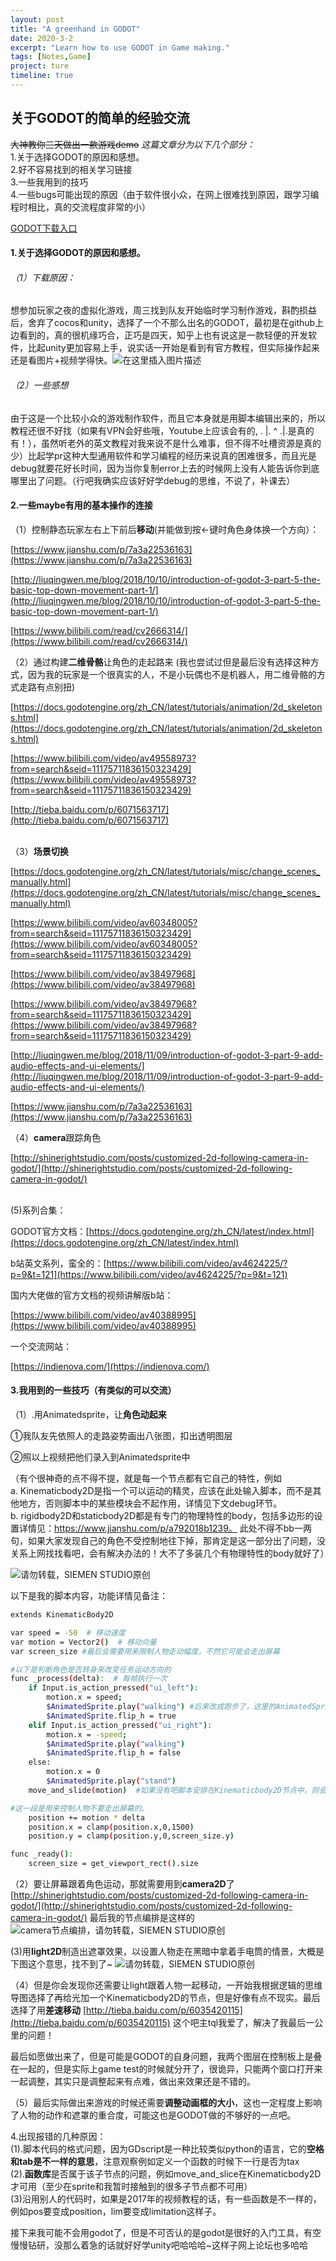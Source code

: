 ```yaml
---
layout: post
title: "A greenhand in GODOT"
date: 2020-3-2
excerpt: "Learn how to use GODOT in Game making."
tags: [Notes,Game]
project: ture
timeline: true
---
```

<script type="text/javascript" src="http://tajs.qq.com/stats?sId=66526224" charset="UTF-8"></script>


## 关于GODOT的简单的经验交流
~~大神教你三天做出一款游戏demo~~ 
*这篇文章分为以下几个部分：*
<br> 1.关于选择GODOT的原因和感想。
<br> 2.好不容易找到的相关学习链接
<br> 3.一些我用到的技巧
<br> 4.一些bugs可能出现的原因（由于软件很小众，在网上很难找到原因，跟学习编程时相比，真的交流程度非常的小）

[GODOT下载入口](https://godotengine.org/)

#### 1.关于选择GODOT的原因和感想。
###### （1）下载原因：
想参加玩家之夜的虚拟化游戏，周三找到队友开始临时学习制作游戏，斟酌损益后，舍弃了cocos和unity，选择了一个不那么出名的GODOT，最初是在github上边看到的，真的很机缘巧合，正巧是四天，知乎上也有说这是一款轻便的开发软件，比起unity更加容易上手，说实话一开始是看到有官方教程，但实际操作起来还是看图片+视频学得快。![在这里插入图片描述](https://img-blog.csdnimg.cn/20200211165302317.png?x-oss-process=image/watermark,type_ZmFuZ3poZW5naGVpdGk,shadow_10,text_aHR0cHM6Ly9ibG9nLmNzZG4ubmV0L0NoYXJsb3R0ZVNS,size_16,color_FFFFFF,t_70)
###### （2）一些感想
由于这是一个比较小众的游戏制作软件，而且它本身就是用脚本编辑出来的，所以教程还很不好找（如果有VPN会好些哦，Youtube上应该会有的,  . |.   ^    .|.是真的有！），虽然听老外的英文教程对我来说不是什么难事，但不得不吐槽资源是真的少）比起学pr这种大型通用软件和学习编程的经历来说真的困难很多，而且光是debug就要花好长时间，因为当你复制error上去的时候网上没有人能告诉你到底哪里出了问题。（行吧我确实应该好好学debug的思维，不说了，补课去）

#### 2.一些maybe有用的基本操作的连接

（1）控制静态玩家左右上下前后**移动**(并能做到按←键时角色身体换一个方向）：

[https://www.jianshu.com/p/7a3a22536163](https://www.jianshu.com/p/7a3a22536163)

[http://liuqingwen.me/blog/2018/10/10/introduction-of-godot-3-part-5-the-basic-top-down-movement-part-1/](http://liuqingwen.me/blog/2018/10/10/introduction-of-godot-3-part-5-the-basic-top-down-movement-part-1/)

[https://www.bilibili.com/read/cv2666314/](https://www.bilibili.com/read/cv2666314/)

（2）通过构建**二维骨骼**让角色的走起路来
(我也尝试过但是最后没有选择这种方式，因为我的玩家是一个很真实的人，不是小玩偶也不是机器人，用二维骨骼的方式走路有点别扭)

[https://docs.godotengine.org/zh_CN/latest/tutorials/animation/2d_skeletons.html](https://docs.godotengine.org/zh_CN/latest/tutorials/animation/2d_skeletons.html)

[https://www.bilibili.com/video/av49558973?from=search&seid=11175711836150323429](https://www.bilibili.com/video/av49558973?from=search&seid=11175711836150323429)

[http://tieba.baidu.com/p/6071563717](http://tieba.baidu.com/p/6071563717)

<br>（3）**场景切换** 

[https://docs.godotengine.org/zh_CN/latest/tutorials/misc/change_scenes_manually.html](https://docs.godotengine.org/zh_CN/latest/tutorials/misc/change_scenes_manually.html)

[https://www.bilibili.com/video/av60348005?from=search&seid=11175711836150323429](https://www.bilibili.com/video/av60348005?from=search&seid=11175711836150323429)

[https://www.bilibili.com/video/av38497968](https://www.bilibili.com/video/av38497968)

[https://www.bilibili.com/video/av38497968?from=search&seid=11175711836150323429](https://www.bilibili.com/video/av38497968?from=search&seid=11175711836150323429)

[http://liuqingwen.me/blog/2018/11/09/introduction-of-godot-3-part-9-add-audio-effects-and-ui-elements/](http://liuqingwen.me/blog/2018/11/09/introduction-of-godot-3-part-9-add-audio-effects-and-ui-elements/)


[https://www.jianshu.com/p/7a3a22536163](https://www.jianshu.com/p/7a3a22536163)

（4）**camera**跟踪角色

[http://shinerightstudio.com/posts/customized-2d-following-camera-in-godot/](http://shinerightstudio.com/posts/customized-2d-following-camera-in-godot/)

<br>(5)系列合集：

GODOT官方文档：[https://docs.godotengine.org/zh_CN/latest/index.html](https://docs.godotengine.org/zh_CN/latest/index.html)

b站英文系列，蛮全的：[https://www.bilibili.com/video/av4624225/?p=9&t=121](https://www.bilibili.com/video/av4624225/?p=9&t=121)

国内大佬做的官方文档的视频讲解版b站：

[https://www.bilibili.com/video/av40388995](https://www.bilibili.com/video/av40388995)

一个交流网站：

[https://indienova.com/](https://indienova.com/)

####  3.我用到的一些技巧（有类似的可以交流）
（1）.用Animatedsprite，让**角色动起来**

①我队友先依照人的走路姿势画出八张图，扣出透明图层

②照以上视频把他们录入到Animatedsprite中

（有个很神奇的点不得不提，就是每一个节点都有它自己的特性，例如
<br>a. Kinematicbody2D是指一个可以运动的精灵，应该在此处输入脚本，而不是其他地方，否则脚本中的某些模块会不起作用，详情见下文debug环节。
<br>b. rigidbody2D和staticbody2D都是有专门的物理特性的body，包括多边形的设置详情见：https://www.jianshu.com/p/a792018b1239。 此处不得不bb一两句，如果大家发现自己的角色不受控制地往下掉，那肯定是这一部分出了问题，没关系上网找找看吧，会有解决办法的！大不了多装几个有物理特性的body就好了）

![请勿转载，SIEMEN STUDIO原创](https://img-blog.csdnimg.cn/20191202212852386.png?x-oss-process=image/watermark,type_ZmFuZ3poZW5naGVpdGk,shadow_10,text_aHR0cHM6Ly9ibG9nLmNzZG4ubmV0L0NoYXJsb3R0ZVNS,size_16,color_FFFFFF,t_70)

以下是我的脚本内容，功能详情见备注：

```bash
extends KinematicBody2D

var speed = -50  # 移动速度
var motion = Vector2()  # 移动向量
var screen_size #最后会需要用来限制人物走动幅度，不然它可能会走出屏幕

#以下是判断角色是否转身来改变任务运动方向的
func _process(delta):  # 每帧执行一次
    if Input.is_action_pressed("ui_left"):
        motion.x = speed;  
        $AnimatedSprite.play("walking") #后来改成跑步了，这里的AnimatedSprite是要对应你设置的子节点的AnimatedSprite的名字的，我只是懒得改了
        $AnimatedSprite.flip_h = true
    elif Input.is_action_pressed("ui_right"):
        motion.x = -speed; 
        $AnimatedSprite.play("walking")
        $AnimatedSprite.flip_h = false
    else:
        motion.x = 0  
        $AnimatedSprite.play("stand")
    move_and_slide(motion)  #如果没有吧脚本安排在Kinematicbody2D节点中，则会出现提示，这一句话报错，因为这个模块式只有在Kinematicbody2D节点中出现的，他有自己的函数库，在别的节点中无法调用，函数库可以在主控制台的右上角找到，可以自己查找并使用）

#这一段是用来控制人物不要走出屏幕的。
    position += motion * delta
    position.x = clamp(position.x,0,1500)     
    position.y = clamp(position.y,0,screen_size.y)

func _ready():
	screen_size = get_viewport_rect().size
```
（2）要让屏幕跟着角色运动，那就需要用到**camera2D**了
[http://shinerightstudio.com/posts/customized-2d-following-camera-in-godot/](http://shinerightstudio.com/posts/customized-2d-following-camera-in-godot/)
最后我的节点编排是这样的
![camera节点编排，请勿转载，SIEMEN STUDIO原创](https://img-blog.csdnimg.cn/20191202233856909.png)

(3)用**light2D**制造出遮罩效果，以设置人物走在黑暗中拿着手电筒的情景，大概是下图这个意思，找不到了~
![请勿转载，SIEMEN STUDIO原创](https://img-blog.csdnimg.cn/20191202214916578.png?x-oss-process=image/watermark,type_ZmFuZ3poZW5naGVpdGk,shadow_10,text_aHR0cHM6Ly9ibG9nLmNzZG4ubmV0L0NoYXJsb3R0ZVNS,size_16,color_FFFFFF,t_70)

（4）但是你会发现你还需要让light跟着人物一起移动，一开始我根据逻辑的思维导图选择了再给光加一个Kinematicbody2D的节点，但是好像有点不现实。最后选择了用**差速移动**
[http://tieba.baidu.com/p/6035420115](http://tieba.baidu.com/p/6035420115)
这个吧主tql我爱了，解决了我最后一公里的问题！

最后如愿做出来了，但是可能是GODOT的自身问题，我两个图层在控制板上是叠在一起的，但是实际上game test的时候就分开了，很诡异，只能两个窗口打开来一起调整，其实只是调整起来有点难，做出来效果还是不错的。
 
（5）最后实际做出来游戏的时候还需要**调整动画框的大小**，这也一定程度上影响了人物的动作和遮罩的重合度，可能这也是GODOT做的不够好的一点吧。

4.出现报错的几种原因：
<br>(1).脚本代码的格式问题，因为GDscript是一种比较类似python的语言，它的**空格和tab是不一样的意思**，注意观察例如定义一个函数的时候下一行是否为tax
<br>(2).**函数库**是否属于该子节点的问题，例如move_and_slice在Kinematicbody2D才可用（至少在sprite和我暂时接触到的很多子节点都不可用）
<br>(3)沿用别人的代码时，如果是2017年的视频教程的话，有一些函数是不一样的，例如pos要变成position，lim要变成limitation这样子。

接下来我可能不会用godot了，但是不可否认的是godot是很好的入门工具，有空慢慢钻研，没那么着急的话就好好学unity吧哈哈哈~这样子网上论坛也多哈哈

